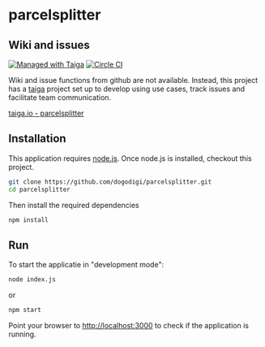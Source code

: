 # parcelsplitter

## Wiki and issues

[![Managed with Taiga](https://taiga.io/media/support/attachments/article-22/banner-gh.png)](https://tree.taiga.io/project/parcelsplitter "Managed with Taiga")
[![Circle CI](https://circleci.com/gh/dogodigi/parcelsplitter.svg?style=svg)](https://circleci.com/gh/dogodigi/parcelsplitter)

Wiki and issue functions from github are not available. Instead, this project has a [taiga](http://taiga.io) project set up to develop using use cases, track issues and facilitate team communication.

[taiga.io - parcelsplitter](https://tree.taiga.io/project/parcelsplitter/)

## Installation

This application requires [node.js](https://nodejs.org/download/). 
Once node.js is installed, checkout this project.

```sh
git clone https://github.com/dogodigi/parcelsplitter.git
cd parcelsplitter
```
Then install the required dependencies

```sh
npm install
```

## Run

To start the applicatie in "development mode":

```sh
node index.js
```

or

```sh
npm start
```

Point your browser to [http://localhost:3000](http://localhost:3000) to check if the application is running.
